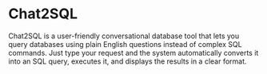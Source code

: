 # Chat2SQL
Chat2SQL is a user-friendly conversational database tool that lets you query databases using plain English questions instead of complex SQL commands. Just type your request and the system automatically converts it into an SQL query, executes it, and displays the results in a clear format.
